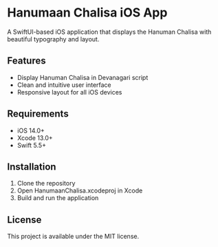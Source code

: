 # Hanumaan Chalisa iOS App

A SwiftUI-based iOS application that displays the Hanuman Chalisa with beautiful typography and layout.

## Features
- Display Hanuman Chalisa in Devanagari script
- Clean and intuitive user interface
- Responsive layout for all iOS devices

## Requirements
- iOS 14.0+
- Xcode 13.0+
- Swift 5.5+

## Installation
1. Clone the repository
2. Open HanumaanChalisa.xcodeproj in Xcode
3. Build and run the application

## License
This project is available under the MIT license. 